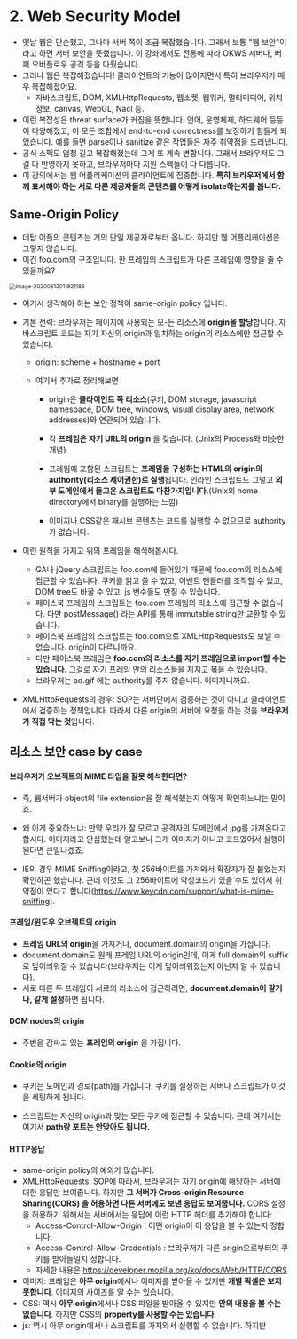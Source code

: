 # 2. Web Security Model

- 옛날 웹은 단순했고, 그나마 서버 쪽이 조금 복잡했습니다. 그래서 보통 "웹 보안"이라고 하면 서버 보안을 뜻했습니다. 이 강좌에서도 전통에 따라 OKWS 서버나, 버퍼 오버플로우 공격 등을 다뤘습니다.
- 그러나 웹은 복잡해졌습니다! 클라이언트의 기능이 많아지면서 특히 브라우저가 매우 복잡해졌어요.
  - 자바스크립트, DOM, XMLHttpRequests, 웹소켓, 웹워커, 멀티미디어, 위치정보, canvas, WebGL, Nacl 등.
- 이런 복잡성은 threat surface가 커짐을 뜻합니다. 언어, 운영체제, 하드웨어 등등이 다양해졌고, 이 모든 조합에서 end-to-end correctness를 보장하기 힘들게 되었습니다. 예를 들면 parse이나 sanitize 같은 작업들은 자주 취약점을 드러냅니다.
- 공식 스펙도 엄청 길고 복잡해졌는데 그게 또 계속 변합니다. 그래서 브라우저도 그걸 다 반영하지 못하고, 브라우저마다 지원 스펙들이 다 다릅니다. 
- 이 강의에서는 웹 어플리케이션의 클라이언트에 집중합니다. **특히 브라우저에서 함께 표시해야 하는 서로 다른 제공자들의 콘텐츠를 어떻게 isolate하는지를 봅니다.**



## Same-Origin Policy

- 데탑 어플의 콘텐츠는 거의 단일 제공자로부터 옵니다. 하지만 웹 어플리케이션은 그렇지 않습니다.
- 이건 foo.com의 구조입니다. 한 프레임의 스크립트가 다른 프레임에 영향을 줄 수 있을까요?

<img src="C:\codes\study-cs-security\images\2.png" alt="image-20200612011921186" style="zoom:70%;" />

- 여기서 생각해야 하는 보안 정책이 same-origin policy 입니다.



- 기본 전략: 브라우저는 페이지에 사용되는 모-든 리소스에 **origin을 할당**합니다. 자바스크립트 코드는 자기 자신의 origin과 일치하는 origin의 리소스에만 접근할 수 있습니다.

  - origin: scheme + hostname + port

  - 여기서 추가로 정리해보면

    - origin은 **클라이언트 쪽 리소스**(쿠키, DOM storage, javascript namespace, DOM tree, windows, visual display area, network addresses)와 연관되어 있습니다.

    - 각 **프레임은 자기 URL의 origin** 을 갖습니다. (Unix의 Process와 비슷한 개념)

    - 프레임에 포함된 스크립트는 **프레임을 구성하는 HTML의 origin의 authority(리소스 제어권한)로 실행**됩니다. 인라인 스크립트도 그렇고 **외부 도메인에서 들고온 스크립트도 마찬가지입니다.**(Unix의 home directory에서 binary를 실행하는 느낌)

    - 이미지나 CSS같은 패시브 콘텐츠는 코드를 실행할 수 없으므로 authority가 없습니다.

- 이런 원칙을 가지고 위의 프레임을 해석해봅시다.

  - GA나 jQuery 스크립트는 foo.com에 들어있기 때문에 foo.com의 리소스에 접근할 수 있습니다. 쿠키를 읽고 쓸 수 있고, 이벤트 핸들러를 조작할 수 있고, DOM tree도 바꿀 수 있고, js 변수들도 만질 수 있습니다.
  - 페이스북 프레임의 스크립트는 foo.com 프레임의 리소스에 접근할 수 없습니다. 다만 postMessage() 라는 API를 통해 immutable string만 교환할 수 있습니다.
  - 페이스북 프레임의 스크립트는 foo.com으로 XMLHttpRequests도 보낼 수 없습니다. origin이 다르니까요.
  - 다만 페이스북 프레임은 **foo.com의 리소스를 자기 프레임으로 import할 수는 있습니다.** 그걸로 자기 프레임 안의 리소스들을 지지고 볶을 수 있습니다.
  - 브라우저는 ad.gif 에는 authority를 주지 않습니다. 이미지니까요.

- XMLHttpRequests의 경우: SOP는 서버단에서 검증하는 것이 아니고 클라이언트에서 검증하는 정책입니다. 따라서 다른 origin의 서버에 요청을 하는 것을 **브라우저가 직접 막는 것**입니다.



## 리소스 보안 case by case

#### 브라우저가 오브젝트의 MIME 타입을 잘못 해석한다면?

- 즉, 웹서버가 object의 file extension을 잘 해석했는지 어떻게 확인하느냐는 말이죠.
- 왜 이게 중요하느냐: 만약 우리가 잘 모르고 공격자의 도메인에서 jpg를 가져온다고 합시다. 이미지라고 안심했는데 알고보니 그게 이미지가 아니고 코드였어서 실행이 된다면 큰일나겠죠.

- IE의 경우 MIME Sniffing이라고, 첫 256바이트를 가져와서 확장자가 잘 붙었는지 확인하곤 했습니다. 근데 이것도 그 256바이트에 악성코드가 있을 수도 있어서 취약점이 있다고 합니다(https://www.keycdn.com/support/what-is-mime-sniffing). 



#### 프레임/윈도우 오브젝트의 origin

- **프레임 URL의 origin**을 가지거나, document.domain의 origin을 가집니다.
- document.domain도 원래 프레임 URL의 origin인데, 이게 full domain의 suffix로 덮어씌워질 수 있습니다(브라우저는 이게 덮어씌워졌는지 아닌지 알 수 있습니다).
- 서로 다른 두 프레임이 서로의 리소스에 접근하려면, **document.domain이 같거나, 같게 설정**하면 됩니다.



#### DOM nodes의 origin

- 주변을 감싸고 있는 **프레임의 origin** 을 가집니다.



#### Cookie의 origin

- 쿠키는 도메인과 경로(path)를 가집니다. 쿠키를 설정하는 서버나 스크립트가 이것을 세팅하게 됩니다.

- 스크립트는 자신의 origin과 맞는 모든 쿠키에 접근할 수 있습니다. 근데 여기서는 여기서 **path랑 포트는 안맞아도 됩니다.**



#### HTTP응답

- same-origin policy의 예외가 많습니다.
- XMLHttpRequests: SOP에 따라서, 브라우저는 자기 origin에 해당하는 서버에 대한 응답만 보여줍니다. 하지만 **그 서버가 Cross-origin Resource Sharing(CORS) 을 허용하면 다른 서버에도 보낸 응답도 보여줍니다.** CORS 설정을 허용하기 위해서는 서버에서는 응답에 이런 HTTP 헤더를 추가해야 합니다:
  - Access-Control-Allow-Origin : 어떤 origin이 이 응답을 볼 수 있는지 정합니다.
  - Access-Control-Allow-Credentials : 브라우저가 다른 origin으로부터의 쿠키를 받아들일지 정합니다.
  - 자세한 내용은 https://developer.mozilla.org/ko/docs/Web/HTTP/CORS
- 이미지: 프레임은 **아무 origin**에서나 이미지를 받아올 수 있지만 **개별 픽셀은 보지 못합니다**. 이미지의 사이즈를 알 수는 있습니다.
- CSS: 역시 **아무 origin**에서나 CSS 파일을 받아올 수 있지만 **안의 내용을 볼 수는 없습니다**. 하지만 CSS의 **property를 사용할 수는 있습니다**.
- js: 역시 아무 origin에서나 스크립트를 가져와서 실행할 수 없습니다. 하지만 <script> 태그나 XMLHttpRequests에서 소스코드를 바로 까 볼 수는 없게 되어 있습니다. 근데 js의 함수는 1급객체이기 때문에 f.toString() 으로 간단하게 소스코드를 까볼 수 있습니다... 그래서 소스코드를 보호하기 위해 보통 js코드는 압축되고 난독화됩니다.
- 플러그인: java같은 친구들. 아무 origin에서나 가져올 수 있습니다.



#### CSRF공격

- 만약 공격자의 페이지에 들어있는 프레임이 http://bank.com/xfer?amount=500&to=attacker 요런 url을 가지고 있다고 합시다. 공격자의 페이지는 이 프레임에 대해 별도의 조작을 할 수 없습니다.
- 그런데 만약 누군가 bank.com의 인증정보를 쿠키로 가지고 있다고 합시다. **HTTP Request는 해당 도메인에 해당하는 모든 쿠키를 자동으로 bank.com으로 전송**하기 때문에, 프레임은 저 명령을 실행하게 됩니다. 이런 공격법을 **Cross-site Request Forgery(CSRF)**라고 합니다.
- 그래서 서버는 이런 form의 html을 만들 때 **랜덤 문자열(csrf token)**을 폼에 섞어넣고 이 문자열이 요청에 함께 왔는지 서버에서 검증합니다. 이 방식으로 자동화된 CSRF 공격을 피할 수 있습니다.
  - 이런 경우도 공격자가 innerHTML을 까볼 수 있으면 또 무용지물이라고. 많은 경우들이 "공격자가 무엇을 할 수 있는가"에 따라 상황이 달라진다고 합니다.



#### Network Address

- DNS rebinding 공격
  - 공격자가 도메인을 사서 사이트(attacker.com)에 붙이고, 이 도메인에 대한 질의를 처리하도록 직접 DNS서버를 판다고 해봅시다.
  - 사용자가 광고 등으로 attacker.com에 들어오게 되면, 공격자의 DNS 서버는 attacker.com 도메인과 공격자의 IP 주소를 bind하는 record를 만들게 됩니다. 이건 수명이 짧아요.
  - 그런데 사용자가 사이트를 이용하는 동안, **공격자가 DNS 서버를 조작해서 attacker.com 도메인의 IP주소 record를 victim.com의 IP주소로 바꿨다**고 합시다. 그리고 attacker.com에서는 XMLHttpRequests가 일어난다고 합시다. 원래는 attacker.com으로 가야할 XMLHttpRequests는, DNS 서버에 의해 실제로는 victim.com에 전송되게 되고, DNS서버가 가짜이기 때문에 브라우저도 SOP체크를 못합니다.
  - Solutions:	
    - 외부 hostname이 내부 네트워크의 IP주소를 가리키지 client쪽 DNS resolver를 수정합니다.
    - 브라우저가 TTL 세팅을 무시하고 DNS binding을 고정할 수도 있지만(DNS Pinning), 로드 밸런싱 등을 위해 dynamic DNS를 사용하는 웹 어플리케이션들에 문제가 생길 수 있습니다.
    - victim.com에 https가 걸려있다면, attacker.com과 victim.com의 secure key가 일치하지 않기 때문에 요청이 실패하고 공격이 실패할 것 같다고 하시네요.



#### Pixels on a screen

- 이 친구들은 origin이 없기 때문에, **프레임은 자기 박스 아무 곳에나 pixel을 그릴 수 있습니다.** 문제는 child frame의 위에도 그릴 수 있다는 겁니다. 멀쩡해보이는 좋아요 버튼 위에 악의적인 행동을 하는 투명 버튼을 겹쳐놓을 수 있습니다.
- 이를 방지하기 위해서는 서비스를 frame에 넣지 못하도록 하는 식으로 대처합니다. Frame-busting code: if(self!=top) 를 사용하거나, 특정 HTTP response header(X-Frame-Options)를 사용합니다.



#### Origin이 없는 frame URL의 경우

- file:// 은 같은 프로토콜을 가진 다른 프레임에서만 접근이 가능합니다.
- about: 은 origin이 다르면 접근이 불가능합니다.
- javascript: 로 넘겨받는 스크립트는 이 URL을 만든 주체를 따라갑니다.



#### Typo squatting attacks

- non-latin 문자를 사용한 도메인이나, 유사 도메인이나 오타 도메인으로 사용자를 기만하는 경우입니다.



#### Plugin보안

- java는 SOP와 다르게, 서로 다른 hostname을 가져도 ip가 같으면 same origin이라고 판단하곤 합니다.



#### Screen Sharing Attack

- 최신 API인 screen-sharing API는 놀랍게도 SOP을 고려하지 않았습니다... 그냥 모든 화면에 대해 스크린샷 다 찍을 수 있다고 하네요.





## 이렇게 된 이유

- 이전 버전 호환성을 포기할 수 없기 때문입니다.
- 사람들은 언제나 더 많은 기능을 원하고,
- 제조사도 마찬가지라서요.